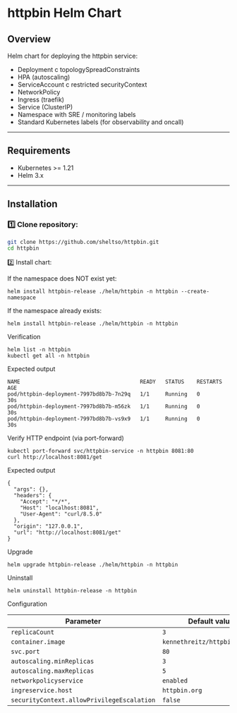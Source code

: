 # httpbin Helm Chart

## Overview

Helm chart for deploying the httpbin service:

- Deployment с topologySpreadConstraints
- HPA (autoscaling)
- ServiceAccount с restricted securityContext
- NetworkPolicy
- Ingress (traefik)
- Service (ClusterIP)
- Namespace with SRE / monitoring labels
- Standard Kubernetes labels (for observability and oncall)

---

## Requirements

- Kubernetes >= 1.21
- Helm 3.x

---

## Installation

### 1️⃣ Clone repository:

```bash
git clone https://github.com/sheltso/httpbin.git
cd httpbin
```

2️⃣ Install chart:

If the namespace does NOT exist yet:

```
helm install httpbin-release ./helm/httpbin -n httpbin --create-namespace
```

If the namespace already exists:

```
helm install httpbin-release ./helm/httpbin -n httpbin
```

Verification

```
helm list -n httpbin
kubectl get all -n httpbin
```

Expected output

```
NAME                                      READY   STATUS    RESTARTS   AGE
pod/httpbin-deployment-7997bd8b7b-7n29q   1/1     Running   0          30s
pod/httpbin-deployment-7997bd8b7b-m56zk   1/1     Running   0          30s
pod/httpbin-deployment-7997bd8b7b-vs9x9   1/1     Running   0          30s

```

Verify HTTP endpoint (via port-forward)

```
kubectl port-forward svc/httpbin-service -n httpbin 8081:80
curl http://localhost:8081/get
```

Expected output

```
{
  "args": {}, 
  "headers": {
    "Accept": "*/*", 
    "Host": "localhost:8081", 
    "User-Agent": "curl/8.5.0"
  }, 
  "origin": "127.0.0.1", 
  "url": "http://localhost:8081/get"
}
```

Upgrade

```
helm upgrade httpbin-release ./helm/httpbin -n httpbin
```

Uninstall

```
helm uninstall httpbin-release -n httpbin
```

Configuration

| Parameter                                  | Default value                 |
| ------------------------------------------ | ----------------------------- |
| `replicaCount`                             | `3`                           |
| `container.image`                          | `kennethreitz/httpbin:latest` |
| `svc.port`                                 | `80`                          |
| `autoscaling.minReplicas`                  | `3`                           |
| `autoscaling.maxReplicas`                  | `5`                           |
| `networkpolicyservice`                     | `enabled`                     |
| `ingreservice.host`                        | `httpbin.org`                 |
| `securityContext.allowPrivilegeEscalation` | `false`                       |
